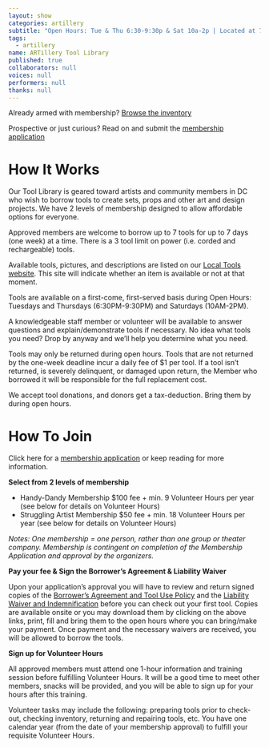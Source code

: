 ```yaml
---
layout: show
categories: artillery
subtitle: "Open Hours: Tue & Thu 6:30-9:30p & Sat 10a-2p | Located at 716 Monroe St NE (through the Arts Walk near the Brookland metro’s Catholic Univ exit)"
tags: 
  - artillery
name: ARTillery Tool Library
published: true
collaborators: null
voices: null
performers: null
thanks: null
---
```


<!-- style to reflect location and time predominantly -->
<!-- consider map -->

Already armed with membership? [Browse the inventory](http://artillery.localtools.org/library/inventory/browse)

Prospective or just curious? Read on and submit the [membership application](https://docs.google.com/forms/d/1fm6rkoTUb5zJrUXgUSn8uih02Iznb51LGR0Jjd_8NOw/viewform)

# How It Works

Our Tool Library is geared toward artists and community members in DC who wish to borrow tools to create sets, props and other art and design projects. We have 2 levels of membership designed to allow affordable options for everyone.

Approved members are welcome to borrow up to 7 tools for up to 7 days (one week) at a time. There is a 3 tool limit on power (i.e. corded and rechargeable) tools.

Available tools, pictures, and descriptions are listed on our [Local Tools website](http://artillery.localtools.org/library/inventory/browse). This site will indicate whether an item is available or not at that moment.

Tools are available on a first-come, first-served basis during Open Hours: Tuesdays and Thursdays (6:30PM-9:30PM) and Saturdays (10AM-2PM). 

A knowledgeable staff member or volunteer will be available to answer questions and explain/demonstrate tools if necessary. No idea what tools you need? Drop by anyway and we’ll help you determine what you need.

Tools may only be returned during open hours. Tools that are not returned by the one-week deadline incur a daily fee of $1 per tool. If a tool isn’t returned, is severely delinquent, or damaged upon return, the Member who borrowed it will be responsible for the full replacement cost.

We accept tool donations, and donors get a tax-deduction. Bring them by during open hours.

# How To Join

Click here for a [membership application](https://docs.google.com/forms/d/1fm6rkoTUb5zJrUXgUSn8uih02Iznb51LGR0Jjd_8NOw/viewform) or keep reading for more information.

**Select from 2 levels of membership**

- Handy-Dandy Membership $100 fee + min. 9 Volunteer Hours per year (see below for details on Volunteer Hours)
- Struggling Artist Membership $50 fee + min. 18 Volunteer Hours per year (see below for details on Volunteer Hours)

_Notes:  One membership = one person, rather than one group or theater company. Membership is contingent on completion of the Membership Application and approval by the organizers._

**Pay your fee & Sign the Borrower’s Agreement & Liability Waiver**

Upon your application’s approval you will have to review and return signed copies of the [Borrower’s Agreement and Tool Use Policy](https://docs.google.com/document/d/1sGRKemvwfmvICMNi314fvX77Q3YF7lS4FkoE2zG4BD4/edit?usp=sharing) and the [Liability Waiver and Indemnification](https://docs.google.com/document/d/18xM2IZUXvzRKy_lxuzwcpgdym8qbmIGXKQzWvhTe7TQ/edit?usp=sharing) before you can check out your first tool. Copies are available onsite or you may download them by clicking on the above links, print, fill and bring them to the open hours where you can bring/make your payment. Once payment and the necessary waivers are received, you will be allowed to borrow the tools.

**Sign up for Volunteer Hours**

All approved members must attend one 1-hour information and training session before fulfilling Volunteer Hours. It will be a good time to meet other members, snacks will be provided, and you will be able to sign up for your hours after this training.

Volunteer tasks may include the following: preparing tools prior to check-out, checking inventory, returning and repairing tools, etc. You have one calendar year (from the date of your membership approval) to fulfill your requisite Volunteer Hours.